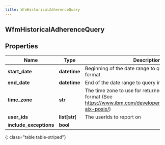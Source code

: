 ```yaml
---
title: WfmHistoricalAdherenceQuery
---
```

## WfmHistoricalAdherenceQuery

## Properties

|Name | Type | Description | Notes|
|------------ | ------------- | ------------- | -------------|
| **start_date** | **datetime** | Beginning of the date range to query in ISO-8601 format | |
| **end_date** | **datetime** | End of the date range to query in ISO-8601 format | |
| **time_zone** | **str** | The time zone to use for returned results in olson format (See https://www.ibm.com/developerworks/aix/library/au-aix-posix/) | [optional] |
| **user_ids** | **list[str]** | The userIds to report on | |
| **include_exceptions** | **bool** |  | [optional] |
{: class="table table-striped"}


